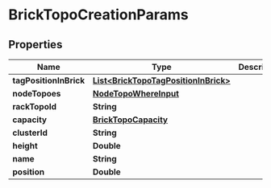 

# BrickTopoCreationParams


## Properties

Name | Type | Description | Notes
------------ | ------------- | ------------- | -------------
**tagPositionInBrick** | [**List&lt;BrickTopoTagPositionInBrick&gt;**](BrickTopoTagPositionInBrick.md) |  |  [optional]
**nodeTopoes** | [**NodeTopoWhereInput**](NodeTopoWhereInput.md) |  |  [optional]
**rackTopoId** | **String** |  |  [optional]
**capacity** | [**BrickTopoCapacity**](BrickTopoCapacity.md) |  |  [optional]
**clusterId** | **String** |  | 
**height** | **Double** |  | 
**name** | **String** |  | 
**position** | **Double** |  | 



